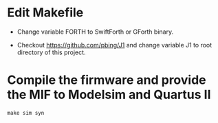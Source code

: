 # Edit Makefile

* Change variable FORTH to SwiftForth or GForth binary.

* Checkout https://github.com/pbing/J1 and change variable J1 to root directory of this project.

# Compile the firmware and provide the MIF to Modelsim and Quartus II

```shell
make sim syn
```
